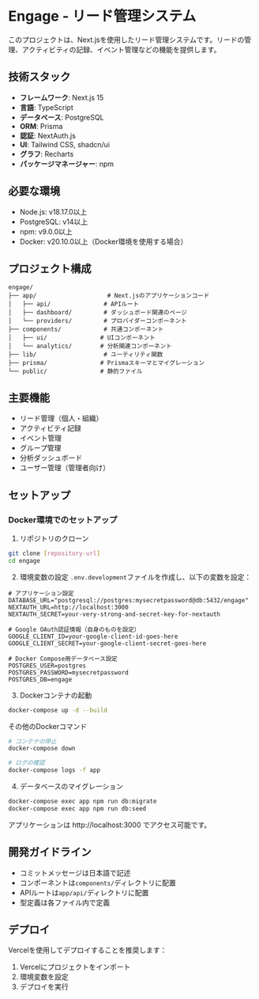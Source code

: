 # Engage - リード管理システム

このプロジェクトは、Next.jsを使用したリード管理システムです。リードの管理、アクティビティの記録、イベント管理などの機能を提供します。

## 技術スタック

- **フレームワーク**: Next.js 15
- **言語**: TypeScript
- **データベース**: PostgreSQL
- **ORM**: Prisma
- **認証**: NextAuth.js
- **UI**: Tailwind CSS, shadcn/ui
- **グラフ**: Recharts
- **パッケージマネージャー**: npm

## 必要な環境

- Node.js: v18.17.0以上
- PostgreSQL: v14以上
- npm: v9.0.0以上
- Docker: v20.10.0以上（Docker環境を使用する場合）

## プロジェクト構成

```
engage/
├── app/                    # Next.jsのアプリケーションコード
│   ├── api/               # APIルート
│   ├── dashboard/         # ダッシュボード関連のページ
│   └── providers/         # プロバイダーコンポーネント
├── components/            # 共通コンポーネント
│   ├── ui/               # UIコンポーネント
│   └── analytics/        # 分析関連コンポーネント
├── lib/                   # ユーティリティ関数
├── prisma/               # Prismaスキーマとマイグレーション
└── public/               # 静的ファイル
```

## 主要機能

- リード管理（個人・組織）
- アクティビティ記録
- イベント管理
- グループ管理
- 分析ダッシュボード
- ユーザー管理（管理者向け）


## セットアップ

### Docker環境でのセットアップ

1. リポジトリのクローン
```bash
git clone [repository-url]
cd engage
```

2. 環境変数の設定
`.env.development`ファイルを作成し、以下の変数を設定：
```
# アプリケーション設定
DATABASE_URL="postgresql://postgres:mysecretpassword@db:5432/engage"
NEXTAUTH_URL=http://localhost:3000
NEXTAUTH_SECRET=your-very-strong-and-secret-key-for-nextauth

# Google OAuth認証情報（自身のものを設定）
GOOGLE_CLIENT_ID=your-google-client-id-goes-here
GOOGLE_CLIENT_SECRET=your-google-client-secret-goes-here

# Docker Compose用データベース設定
POSTGRES_USER=postgres
POSTGRES_PASSWORD=mysecretpassword
POSTGRES_DB=engage
```

3. Dockerコンテナの起動
```bash
docker-compose up -d --build
```

その他のDockerコマンド
```bash
# コンテナの停止
docker-compose down

# ログの確認
docker-compose logs -f app
```

4. データベースのマイグレーション
```bash
docker-compose exec app npm run db:migrate
docker-compose exec app npm run db:seed
```

アプリケーションは http://localhost:3000 でアクセス可能です。

## 開発ガイドライン

- コミットメッセージは日本語で記述
- コンポーネントは`components/`ディレクトリに配置
- APIルートは`app/api/`ディレクトリに配置
- 型定義は各ファイル内で定義

## デプロイ

Vercelを使用してデプロイすることを推奨します：

1. Vercelにプロジェクトをインポート
2. 環境変数を設定
3. デプロイを実行


